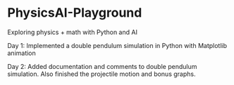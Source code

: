 # PhysicsAI-Playground
Exploring physics + math with Python and AI

Day 1: Implemented a double pendulum simulation in Python with Matplotlib animation

Day 2: Added documentation and comments to double pendulum simulation. Also finished the projectile motion and bonus graphs.
